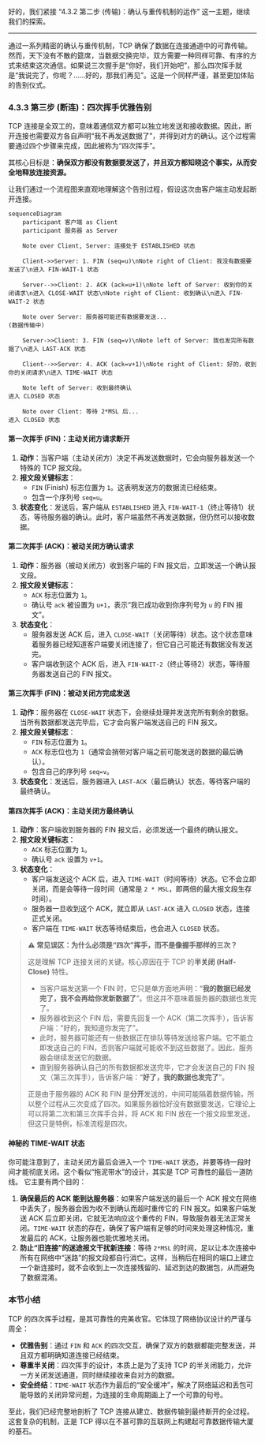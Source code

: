 好的，我们紧接 “4.3.2 第二步 (传输)：确认与重传机制的运作” 这一主题，继续我们的探索。

---

通过一系列精密的确认与重传机制，TCP 确保了数据在连接通道中的可靠传输。然而，天下没有不散的筵席，当数据交换完毕，双方需要一种同样可靠、有序的方式来结束这次通信。如果说三次握手是“你好，我们开始吧”，那么四次挥手就是“我说完了，你呢？……好的，那我们再见”。这是一个同样严谨，甚至更加体贴的告别仪式。

### 4.3.3 第三步 (断连)：四次挥手优雅告别

TCP 连接是全双工的，意味着通信双方都可以独立地发送和接收数据。因此，断开连接也需要双方各自声明“我不再发送数据了”，并得到对方的确认。这个过程需要通过四个步骤来完成，因此被称为“四次挥手”。

其核心目标是：**确保双方都没有数据要发送了，并且双方都知晓这个事实，从而安全地释放连接资源。**

让我们通过一个流程图来直观地理解这个告别过程，假设这次由客户端主动发起断开连接。

```mermaid
sequenceDiagram
    participant 客户端 as Client
    participant 服务器 as Server

    Note over Client, Server: 连接处于 ESTABLISHED 状态
    
    Client->>Server: 1. FIN (seq=u)\nNote right of Client: 我没有数据要发送了\n进入 FIN-WAIT-1 状态

    Server-->>Client: 2. ACK (ack=u+1)\nNote left of Server: 收到你的关闭请求\n进入 CLOSE-WAIT 状态\nNote right of Client: 收到确认\n进入 FIN-WAIT-2 状态

    Note over Server: 服务器可能还有数据要发送...
(数据传输中)

    Server->>Client: 3. FIN (seq=v)\nNote left of Server: 我也发完所有数据了\n进入 LAST-ACK 状态
    
    Client-->>Server: 4. ACK (ack=v+1)\nNote right of Client: 好的，收到你的关闭请求\n进入 TIME-WAIT 状态
    
    Note left of Server: 收到最终确认
进入 CLOSED 状态

    Note over Client: 等待 2*MSL 后...
进入 CLOSED 状态
```

#### 第一次挥手 (FIN)：主动关闭方请求断开

1.  **动作**：当客户端（主动关闭方）决定不再发送数据时，它会向服务器发送一个特殊的 TCP 报文段。
2.  **报文段关键标志**：
    *   `FIN` (Finish) 标志位置为 `1`。这表明发送方的数据流已经结束。
    *   包含一个序列号 `seq=u`。
3.  **状态变化**：发送后，客户端从 `ESTABLISHED` 进入 `FIN-WAIT-1`（终止等待1）状态，等待服务器的确认。此时，客户端虽然不再发送数据，但仍然可以接收数据。

#### 第二次挥手 (ACK)：被动关闭方确认请求

1.  **动作**：服务器（被动关闭方）收到客户端的 FIN 报文后，立即发送一个确认报文段。
2.  **报文段关键标志**：
    *   `ACK` 标志位置为 `1`。
    *   确认号 `ack` 被设置为 `u+1`，表示“我已成功收到你序列号为 `u` 的 FIN 报文”。
3.  **状态变化**：
    *   服务器发送 ACK 后，进入 `CLOSE-WAIT`（关闭等待）状态。这个状态意味着服务器已经知道客户端要关闭连接了，但它自己可能还有数据没有发送完。
    *   客户端收到这个 ACK 后，进入 `FIN-WAIT-2`（终止等待2）状态，等待服务器发送自己的 FIN 报文。

#### 第三次挥手 (FIN)：被动关闭方完成发送

1.  **动作**：服务器在 `CLOSE-WAIT` 状态下，会继续处理并发送完所有剩余的数据。当所有数据都发送完毕后，它才会向客户端发送自己的 FIN 报文。
2.  **报文段关键标志**：
    *   `FIN` 标志位置为 `1`。
    *   `ACK` 标志位也为 `1`（通常会捎带对客户端之前可能发送的数据的最后确认）。
    *   包含自己的序列号 `seq=v`。
3.  **状态变化**：发送后，服务器进入 `LAST-ACK`（最后确认）状态，等待客户端的最终确认。

#### 第四次挥手 (ACK)：主动关闭方最终确认

1.  **动作**：客户端收到服务器的 FIN 报文后，必须发送一个最终的确认报文。
2.  **报文段关键标志**：
    *   `ACK` 标志位置为 `1`。
    *   确认号 `ack` 设置为 `v+1`。
3.  **状态变化**：
    *   客户端发送这个 ACK 后，进入 `TIME-WAIT`（时间等待）状态。它不会立即关闭，而是会等待一段时间（通常是 `2 * MSL`，即两倍的最大报文段生存时间）。
    *   服务器一旦收到这个 ACK，就立即从 `LAST-ACK` 进入 `CLOSED` 状态，连接正式关闭。
    *   客户端在 `TIME-WAIT` 状态等待结束后，也会进入 `CLOSED` 状态。

> **⚠️ 常见误区：为什么必须是“四次”挥手，而不是像握手那样的三次？**
>
> 这是理解 TCP 连接关闭的关键。核心原因在于 TCP 的**半关闭 (Half-Close)** 特性。
>
> *   当客户端发送第一个 FIN 时，它只是单方面地声明：“**我的数据已经发完了，我不会再给你发新数据了**”。但这并不意味着服务器的数据也发完了。
> *   服务器收到这个 FIN 后，需要先回复一个 ACK（第二次挥手），告诉客户端：“好的，我知道你发完了”。
> *   此时，服务器可能还有一些数据正在排队等待发送给客户端。它不能立即发送自己的 FIN，否则客户端就可能收不到这些数据了。因此，服务器会继续发送它的数据。
> *   直到服务器确认自己的所有数据都发送完毕，它才会发送自己的 FIN 报文（第三次挥手），告诉客户端：“**好了，我的数据也发完了**”。
>
> 正是由于服务器的 ACK 和 FIN 是**分开**发送的，中间可能隔着数据传输，所以整个过程从三次变成了四次。如果服务器恰好没有数据要发送，它理论上可以将第二次和第三次挥手合并，将 ACK 和 FIN 放在一个报文段里发送，但这只是特例，标准流程是四次。

#### 神秘的 TIME-WAIT 状态

你可能注意到了，主动关闭方最后会进入一个 `TIME-WAIT` 状态，并要等待一段时间才能彻底关闭。这个看似“拖泥带水”的设计，其实是 TCP 可靠性的最后一道防线。
它主要有两个目的：
1.  **确保最后的 ACK 能到达服务器**：如果客户端发送的最后一个 ACK 报文在网络中丢失了，服务器会因为收不到确认而超时重传它的 FIN 报文。如果客户端发送 ACK 后立即关闭，它就无法响应这个重传的 FIN，导致服务器无法正常关闭。`TIME-WAIT` 状态的存在，确保了客户端有足够的时间来处理这种情况，重发最后的 ACK，让服务器也能优雅地关闭。
2.  **防止“旧连接”的迷途报文干扰新连接**：等待 `2*MSL` 的时间，足以让本次连接中所有在网络中“迷路”的报文段都自行消亡。这样，当稍后在相同的端口上建立一个新连接时，就不会收到上一次连接残留的、延迟到达的数据包，从而避免了数据混淆。

### 本节小结

TCP 的四次挥手过程，是其可靠性的完美收官。它体现了网络协议设计的严谨与周全：

*   **优雅告别**：通过 `FIN` 和 `ACK` 的四次交互，确保了双方的数据都能完整发送，并且双方都明确知道连接已经结束。
*   **尊重半关闭**：四次挥手的设计，本质上是为了支持 TCP 的半关闭能力，允许一方关闭发送通道，同时继续接收来自对方的数据。
*   **安全终结**：`TIME-WAIT` 状态作为最后的“安全缓冲”，解决了网络延迟和丢包可能导致的关闭异常问题，为连接的生命周期画上了一个可靠的句号。

至此，我们已经完整地剖析了 TCP 连接从建立、数据传输到最终断开的全过程。这套复杂的机制，正是 TCP 得以在不甚可靠的互联网上构建起可靠数据传输大厦的基石。